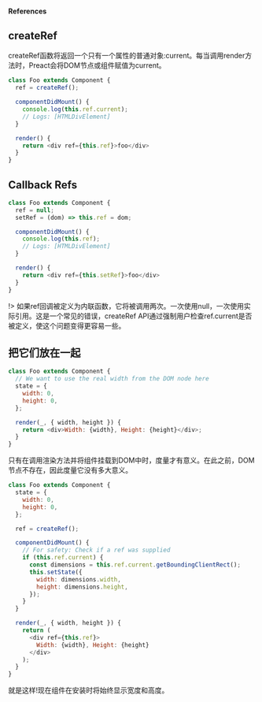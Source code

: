 #### References


## createRef

createRef函数将返回一个只有一个属性的普通对象:current。每当调用render方法时，Preact会将DOM节点或组件赋值为current。
```js
class Foo extends Component {
  ref = createRef();

  componentDidMount() {
    console.log(this.ref.current);
    // Logs: [HTMLDivElement]
  }

  render() {
    return <div ref={this.ref}>foo</div>
  }
}
```


## Callback Refs
```js
class Foo extends Component {
  ref = null;
  setRef = (dom) => this.ref = dom;

  componentDidMount() {
    console.log(this.ref);
    // Logs: [HTMLDivElement]
  }

  render() {
    return <div ref={this.setRef}>foo</div>
  }
}
```

!> 如果ref回调被定义为内联函数，它将被调用两次。一次使用null，一次使用实际引用。这是一个常见的错误，createRef API通过强制用户检查ref.current是否被定义，使这个问题变得更容易一些。


## 把它们放在一起

```js
class Foo extends Component {
  // We want to use the real width from the DOM node here
  state = {
    width: 0,
    height: 0,
  };

  render(_, { width, height }) {
    return <div>Width: {width}, Height: {height}</div>;
  }
}
```
只有在调用渲染方法并将组件挂载到DOM中时，度量才有意义。在此之前，DOM节点不存在，因此度量它没有多大意义。
```js
class Foo extends Component {
  state = {
    width: 0,
    height: 0,
  };

  ref = createRef();

  componentDidMount() {
    // For safety: Check if a ref was supplied
    if (this.ref.current) {
      const dimensions = this.ref.current.getBoundingClientRect();
      this.setState({
        width: dimensions.width,
        height: dimensions.height,
      });
    }
  }

  render(_, { width, height }) {
    return (
      <div ref={this.ref}>
        Width: {width}, Height: {height}
      </div>
    );
  }
}
```
就是这样!现在组件在安装时将始终显示宽度和高度。 